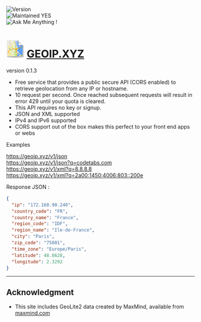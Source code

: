 
![Version](https://img.shields.io/badge/version-0.1.3-orange.svg)  
![Maintained YES](https://img.shields.io/badge/Maintained%3F-YES-green.svg)  
![Ask Me Anything !](https://img.shields.io/badge/Ask%20me-anything-1abc9c.svg)  

# ![logo](https://github.com/jolav/geoip-xyz/blob/master/www/_public/icons/ip48.png?raw=true) **[GEOIP.XYZ](https://geoip.xyz)** 

version 0.1.3

- Free service that provides a public secure API (CORS enabled) to retrieve geolocation from any IP or hostname.  
- 10 request per second. Once reached subsequent requests will result in error 429 until your quota is cleared.  
- This API requires no key or signup.  
- JSON and XML supported
- IPv4 and IPv6 supported  
- CORS support out of the box makes this perfect to your front end apps or webs  


Examples

https://geoip.xyz/v1/json  
https://geoip.xyz/v1/json?q=codetabs.com  
https://geoip.xyz/v1/xml?q=8.8.8.8  
https://geoip.xyz/v1/xml?q=2a00:1450:4006:803::200e  

Response JSON :

```json
{   
  "ip": "172.168.90.240",
  "country_code": "FR",
  "country_name": "France",
  "region_code": "IDF",
  "region_name": "Ile-de-France",
  "city": "Paris",
  "zip_code": "75001",
  "time_zone": "Europe/Paris",
  "latitude": 48.8628,
  "longitude": 2.3292   
}
```

<hr>



## **Acknowledgment**


* This site includes GeoLite2 data created by MaxMind, available from  [maxmind.com](http://maxmind.com)